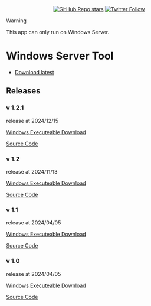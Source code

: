 
<div align="center">  
    <a href="https://github.com/ccccchhhheeenng/Python-GUI--Setup-Windows-Server-with-python/stargazers"><img alt="GitHub Repo stars" src="https://img.shields.io/github/stars/ccccchhhheeenng/Python-GUI--Setup-Windows-Server-with-python"></a>
    <a href="https://twitter.com/ccccchhhheeenng"><img alt="Twitter Follow" src="https://img.shields.io/twitter/follow/ccccchhhheeenng"></a>

</div>

> [!WARNING]  
> This app can only run on Windows Server.

# Windows Server Tool


- [Download latest](https://github.com/ccccchhhheeenng/Windows-Server-Tool/raw/refs/heads/main/Application.exe)


## Releases
### v 1.2.1
release at 2024/12/15

<a href="https://github.com/ccccchhhheeenng/Windows-Server-Tool/raw/refs/heads/main/Releases/1.2.1.exe">Windows Executeable Download</a>

<a href="https://github.com/ccccchhhheeenng/Windows-Server-Tool/blob/main/Releases/1.2.1.py">Source Code</a>

### v 1.2
release at 2024/11/13

<a href="https://github.com/ccccchhhheeenng/Windows-Server-Tool/raw/refs/heads/main/Releases/1.2.exe">Windows Executeable Download</a>

<a href="https://github.com/ccccchhhheeenng/Windows-Server-Tool/blob/main/Releases/1.2.py">Source Code</a>

### v 1.1
release at 2024/04/05

<a href="https://github.com/ccccchhhheeenng/Windows-Server-Tool/raw/refs/heads/main/Releases/1.1.exe">Windows Executeable Download</a>

<a href="https://github.com/ccccchhhheeenng/Windows-Server-Tool/blob/main/Releases/1.1.py">Source Code</a>

### v 1.0
release at 2024/04/05

<a href="https://github.com/ccccchhhheeenng/Windows-Server-Tool/raw/refs/heads/main/Releases/1.0.exe">Windows Executeable Download</a>

<a href="https://github.com/ccccchhhheeenng/Windows-Server-Tool/raw/refs/heads/main/Releases/1.0.py">Source Code</a>




